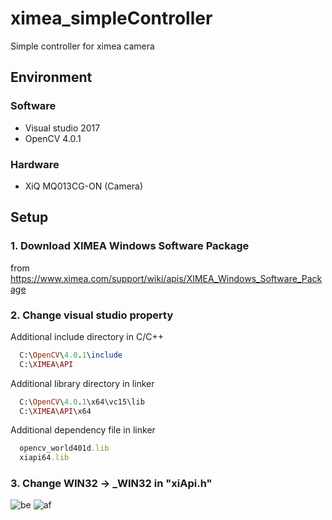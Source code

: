 # ximea_simpleController
Simple controller for ximea camera

## Environment
### Software
- Visual studio 2017
- OpenCV 4.0.1

### Hardware
- XiQ MQ013CG-ON (Camera)

## Setup
### 1. Download XIMEA Windows Software Package
from https://www.ximea.com/support/wiki/apis/XIMEA_Windows_Software_Package

### 2. Change visual studio property
Additional include directory in C/C++
```rb
  C:\OpenCV\4.0.1\include
  C:\XIMEA\API
```

Additional library directory in linker
```rb
  C:\OpenCV\4.0.1\x64\vc15\lib
  C:\XIMEA\API\x64
```

Additional dependency file in linker
```rb
  opencv_world401d.lib
  xiapi64.lib
```

### 3. Change WIN32 → _WIN32 in "xiApi.h"
![be](https://user-images.githubusercontent.com/28892387/60168126-53ee5280-983f-11e9-927f-8ea26911c4ee.PNG)
![af](https://user-images.githubusercontent.com/28892387/60168164-56e94300-983f-11e9-9605-9159c50935c1.PNG)



